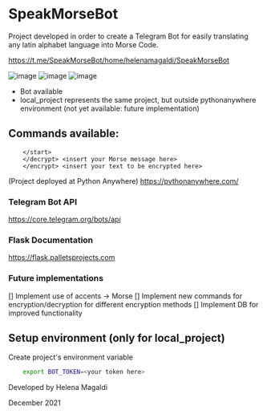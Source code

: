 # SpeakMorseBot
Project developed in order to create a Telegram Bot for easily translating any latin alphabet language into Morse Code.

https://t.me/SpeakMorseBot/home/helenamagaldi/SpeakMorseBot

![image](https://img.shields.io/badge/Telegram-2CA5E0?style=for-the-badge&logo=telegram&logoColor=white)
![image](https://img.shields.io/badge/Python-3776AB?style=for-the-badge&logo=python&logoColor=white)
![image](https://img.shields.io/badge/Flask-000000?style=for-the-badge&logo=flask&logoColor=white)

- Bot available
- local_project represents the same project, but outside pythonanywhere environment (not yet available: future implementation)

## Commands available:
```
    </start>
    </decrypt> <insert your Morse message here>
    </encrypt> <insert your text to be encrypted here>
```

(Project deployed at Python Anywhere)
https://pythonanywhere.com/

### Telegram Bot API

https://core.telegram.org/bots/api


### Flask Documentation

https://flask.palletsprojects.com


### Future implementations
[] Implement use of accents -> Morse
[] Implement new commands for encryption/decryption for different encryption methods
[] Implement DB for improved functionality



## Setup environment (only for local_project)

Create project's environment variable

```bash
    export BOT_TOKEN=<your token here>
```



Developed by Helena Magaldi

December 2021
